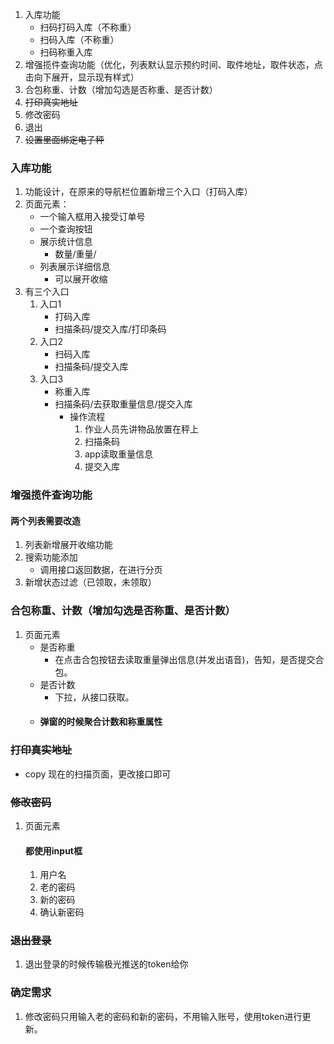 1. 入库功能
    - 扫码打码入库（不称重）
    - 扫码入库（不称重）
    - 扫码称重入库
2. 增强揽件查询功能（优化，列表默认显示预约时间、取件地址，取件状态，点击向下展开，显示现有样式）
3. 合包称重、计数（增加勾选是否称重、是否计数）
4. ~~打印真实地址~~
5. 修改密码
6. 退出
7. ~~设置里面绑定电子秤~~

### 入库功能

1. 功能设计，在原来的导航栏位置新增三个入口（打码入库）
2. 页面元素：
    - 一个输入框用入接受订单号
    - 一个查询按钮
    - 展示统计信息
        - 数量/重量/
    - 列表展示详细信息
        - 可以展开收缩
3. 有三个入口
    1. 入口1
        - 打码入库
        - 扫描条码/提交入库/打印条码
    2. 入口2
        - 扫码入库
        - 扫描条码/提交入库
    3. 入口3
        - 称重入库
        - 扫描条码/去获取重量信息/提交入库
            - 操作流程
                1. 作业人员先讲物品放置在秤上
                2. 扫描条码
                3. app读取重量信息
                4. 提交入库

### 增强揽件查询功能

#### 两个列表需要改造

1. 列表新增展开收缩功能
2. 搜索功能添加
    - 调用接口返回数据，在进行分页
3. 新增状态过滤（已领取，未领取）

### 合包称重、计数（增加勾选是否称重、是否计数）

1. 页面元素
    - 是否称重
        - 在点击合包按钮去读取重量弹出信息(并发出语音)，告知，是否提交合包。
    - 是否计数
        - 下拉，从接口获取。
    - #### 弹窗的时候聚合计数和称重属性

### ~~打印真实地址~~

- copy 现在的扫描页面，更改接口即可

### ~~修改密码~~

1. 页面元素
   #### 都使用input框
    1. 用户名
    2. 老的密码
    3. 新的密码
    4. 确认新密码

### ~~退出登录~~

1. 退出登录的时候传输极光推送的token给你

### 确定需求

1. 修改密码只用输入老的密码和新的密码，不用输入账号，使用token进行更新。